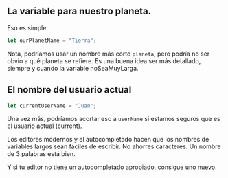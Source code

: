 ## La variable para nuestro planeta.

Eso es simple:

```js
let ourPlanetName = "Tierra";
```

Nota, podríamos usar un nombre más corto `planeta`, pero podría no ser obvio a qué planeta se refiere. Es una buena idea ser más detallado, siempre y cuando la variable noSeaMuyLarga.

## El nombre del usuario actual

```js
let currentUserName = "Juan";
```

Una vez más, podríamos acortar eso a `userName` si estamos seguros que es el usuario actual (current).

Los editores modernos y el autocompletado hacen que los nombres de variables largos sean fáciles de escribir. No ahorres caracteres. Un nombre de 3 palabras está bien.

Y si tu editor no tiene un autocompletado apropiado, consigue [uno nuevo](/code-editors).
